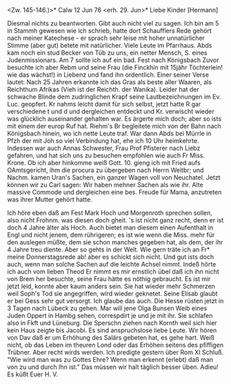 <Zw. 145-146.)>* Calw 12 Jun 76
 <erh. 29. Jun>*
Liebe Kinder [Hermann]

Diesmal nichts zu beantworten. Gibt auch nicht viel zu sagen. Ich bin am 5 in Stammh gewesen wie ich schrieb, hatte dort Schaufflers Rede gehört nach meiner Katechese - er sprach sehr leise mit hoher unnatürlicher Stimme (aber gut) betete mit natürlicher. Viele Leute im Pfarrhaus. Abds kam noch ein stud Becker von Tüb zu uns, ein netter Mensch, S. eines Judenmissionars. Am 7 sollte ich auf ein bad. Fest nach Königsbach Zuvor besuchte ich aber Rebm und seine Frau (die Finckhin mit 15jähr Töchterlein! wie das wächst!) in Liebenz und fand ihn ordentlich. Einer seiner Verse lautet: Nach 25 Jahren erkannte ich das Gras als beste aller Waaren, als Reichthum Afrikas (Vieh ist der Reichth. der Wanika). Leider hat der schwache Blinde dem zudringlichen Krapf seine Lautbezeichnungen im Ev. Luc. geopfert. Kr nahms leicht damit für sich selbst, jetzt hatte R gar verschiedene t und d und dergleichen entdeckt und Kr. verwischt wieder was glücklich auseinander gehalten war. Es ärgerte mich doch; aber so ists mit einem der europ Ruf hat. Riehm's Br begleitete mich von der Bahn nach Königsbach hinein, wo ich nette Leute traf. War dann Abds bei Mürrle in Pfzh der mit Joh so viel Verbindung hat, ehe ich 10 Uhr heimkehrte. Indessen war auch Annas Schwester, Frau Prof Pfisterer nach Liebz gefahren, und hat sich uns zu besuchen empfohlen wie auch Fr Miss. Krone. Ob ich aber hinkomme weiß Gott. 10. gieng ich mit Fried aufs OAmtsgericht, ihm die procura zu übergeben nach Herrn Weitbr; und Nachm. kamen Uran's Sachen, ein ganzer Wagen voll von Neuchatel. Jetzt können wir zu Carl sagen: Wir haben mehner Sachen als wie ihr. Alte massive Commode und dergleichen eine bes. Freude für Mama, anzutreten was ihrer Mutter gehört hatte.

Ich höre eben daß am Fest Mark Hoch und Morgenroth sprechen sollen, also nicht Frohnm. was diesen doch gheit. 's ist nicht ganz recht, denn er ist doch 4 Jahre älter als Hoch. Auch bietet man diesem einen Aufenthalt in Engl und nicht jenem, dem rührigeren; es ist wie wenn die Miss. mehr für den auslegen müßte, dem sie schon manches gegeben hat, als dem, der ihr 4 Jahre treu diente. Aber so gehts in der Welt. Wie gern träte ich an Fr<ohnmeyer>* meine Donnerstagsrede ab! aber es schickt sich nicht. Und gut ists doch auch, wenn man solche Sachen auf die leichte Achsel nimmt. 
Indeß hörte ich auch vom lieben Theod Er nimmt es mir ernstlich übel daß ich ihn nicht von Brem her besuchte, seine Frau hätte es nöthig gebraucht. Es ist mir jetzt leid, konnte aber kaum anders sein. Sie hat wieder mehr Schmerzen weil Soph's Tod sie angegriffen, wird wieder geknetet. Seine Elisab glaubt er bei Gess sehr gut versorgt. Ich glaube das auch. Die Hesse rüsten jetzt in 3 Tagen nach Lübeck zu gehen. Mar will jene Olga Bunsen Weib eines Juden Oppert in Hambg sehen, correspdirt je und je mit ihr. Sie schlafen also in Fkft und Lüneburg. Die Sperschn ziehen nach Kornth weil sich hier kein Haus zeigte bis Jacobi. Es sind anspruchslose liebe Leute. 
Wir hören von Dav daß er um Erhöhung des Salärs gebeten hat, es gehe hart. Weiß nicht, ob das Leben im theuren Lond oder das Erhöhen seitens des pfiffigen Trübner. Aber recht wirds werden. Ich predigte gestern über Rom XI Schluß. "Wie wird man was zu Gottes Ehre? Wenn man erkennt (erlebt) daß man von zu und durch Ihn ist." Das müssen wir halt täglich besser üben. Adieu!  Es küßt Euer H. V.
